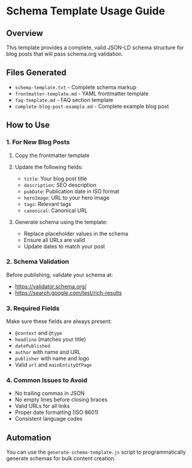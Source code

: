 # Schema Template Usage Guide

## Overview
This template provides a complete, valid JSON-LD schema structure for blog posts that will pass schema.org validation.

## Files Generated
- `schema-template.txt` - Complete schema markup
- `frontmatter-template.md` - YAML frontmatter template
- `faq-template.md` - FAQ section template
- `complete-blog-post-example.md` - Complete example blog post

## How to Use
### 1. For New Blog Posts
1. Copy the frontmatter template  
2. Update the following fields:
   - `title`: Your blog post title
   - `description`: SEO description
   - `pubDate`: Publication date in ISO format
   - `heroImage`: URL to your hero image
   - `tags`: Relevant tags
   - `canonical`: Canonical URL  

3. Generate schema using the template:
   - Replace placeholder values in the schema
   - Ensure all URLs are valid
   - Update dates to match your post

### 2. Schema Validation
Before publishing, validate your schema at:
- https://validator.schema.org/
- https://search.google.com/test/rich-results

### 3. Required Fields
Make sure these fields are always present:
- `@context` and `@type`
- `headline` (matches your title)
- `datePublished`
- `author` with name and URL
- `publisher` with name and logo
- Valid `url` and `mainEntityOfPage`

### 4. Common Issues to Avoid
- No trailing commas in JSON
- No empty lines before closing braces
- Valid URLs for all links
- Proper date formatting (ISO 8601)
- Consistent language codes

## Automation
You can use the `generate-schema-template.js` script to programmatically generate schemas for bulk content creation.